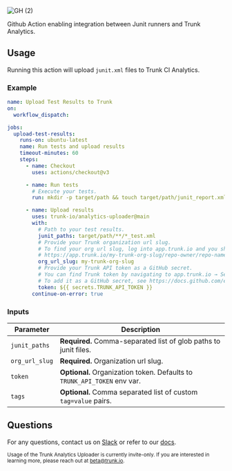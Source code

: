 ![GH (2)](https://github.com/trunk-io/analytics-uploader/assets/1265982/5475373b-937c-4455-bcde-5629d51c9f95)

Github Action enabling integration between Junit runners and Trunk Analytics.

## Usage

Running this action will upload `junit.xml` files to Trunk CI Analytics.

### Example

```yaml
name: Upload Test Results to Trunk
on:
  workflow_dispatch:

jobs:
  upload-test-results:
    runs-on: ubuntu-latest
    name: Run tests and upload results
    timeout-minutes: 60
    steps:
      - name: Checkout
        uses: actions/checkout@v3

      - name: Run tests
        # Execute your tests.
        run: mkdir -p target/path && touch target/path/junit_report.xml

      - name: Upload results
        uses: trunk-io/analytics-uploader@main
        with:
          # Path to your test results.
          junit_paths: target/path/**/*_test.xml
          # Provide your Trunk organization url slug.
          # To find your org url slug, log into app.trunk.io and you should be redirected to a URL like:
          # https://app.trunk.io/my-trunk-org-slug/repo-owner/repo-name/ci-analytics
          org_url_slug: my-trunk-org-slug
          # Provide your Trunk API token as a GitHub secret.
          # You can find Trunk token by navigating to app.trunk.io → Settings → Manage Organization → Organization API Token → View.
          # To add it as a GitHub secret, see https://docs.github.com/en/actions/security-guides/using-secrets-in-github-actions.
          token: ${{ secrets.TRUNK_API_TOKEN }}
        continue-on-error: true
```

### Inputs

| Parameter      | Description                                                              |
| -------------- | ------------------------------------------------------------------------ |
| `junit_paths`  | **Required.** Comma-separated list of glob paths to junit files.         |
| `org_url_slug` | **Required.** Organization url slug.                                     |
| `token`        | **Optional.** Organization token. Defaults to `TRUNK_API_TOKEN` env var. |
| `tags`         | **Optional.** Comma separated list of custom `tag=value` pairs.          |

## Questions

For any questions, contact us on [Slack](https://slack.trunk.io/) or refer to our [docs](https://docs.trunk.io/ci-analytics).

<sub>Usage of the Trunk Analytics Uploader is currently invite-only. If you are interested in learning more, please reach out at beta@trunk.io.</sub>
